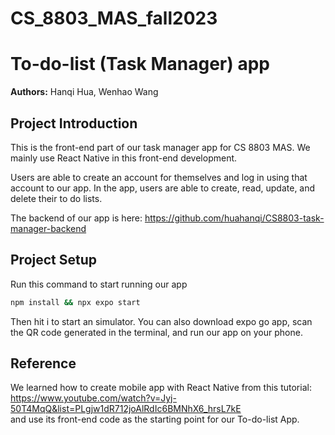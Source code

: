 # CS_8803_MAS_fall2023
# To-do-list (Task Manager) app
**Authors:** Hanqi Hua, Wenhao Wang


## Project Introduction
This is the front-end part of our task manager app for CS 8803 MAS. We mainly use React Native in this front-end development. <br>

Users are able to create an account for themselves and log in using that account to our app. In the app, users are able to create, read, update, and delete their to do lists. 

The backend of our app is here: https://github.com/huahanqi/CS8803-task-manager-backend


## Project Setup

Run this command to start running our app

```bash
npm install && npx expo start
```
Then hit i to start an simulator. 
You can also download expo go app, scan the QR code generated in the terminal, and run our app on your phone. 


## Reference
We learned how to create mobile app with React Native from this tutorial: https://www.youtube.com/watch?v=Jyj-50T4MqQ&list=PLgjw1dR712joAlRdIc6BMNhX6_hrsL7kE <br>
and use its front-end code as the starting point for our To-do-list App. 
